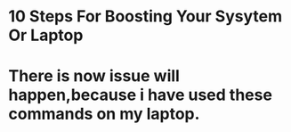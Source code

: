 # 10 Steps For Boosting Your Sysytem Or Laptop
#  There is now issue will happen,because i have used these commands on my laptop.

